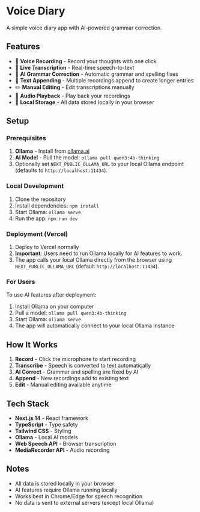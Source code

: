 # Voice Diary

A simple voice diary app with AI-powered grammar correction.

## Features

- 🎤 **Voice Recording** - Record your thoughts with one click
- 📝 **Live Transcription** - Real-time speech-to-text
- 🤖 **AI Grammar Correction** - Automatic grammar and spelling fixes
- 🔄 **Text Appending** - Multiple recordings append to create longer entries
- ✏️ **Manual Editing** - Edit transcriptions manually
- 🎵 **Audio Playback** - Play back your recordings
- 💾 **Local Storage** - All data stored locally in your browser

## Setup

### Prerequisites

1. **Ollama** - Install from [ollama.ai](https://ollama.ai)
2. **AI Model** - Pull the model: `ollama pull qwen3:4b-thinking`
3. Optionally set `NEXT_PUBLIC_OLLAMA_URL` to your local Ollama endpoint (defaults to `http://localhost:11434`).

### Local Development

1. Clone the repository
2. Install dependencies: `npm install`
3. Start Ollama: `ollama serve`
4. Run the app: `npm run dev`

### Deployment (Vercel)

1. Deploy to Vercel normally
2. **Important**: Users need to run Ollama locally for AI features to work.
3. The app calls your local Ollama directly from the browser using `NEXT_PUBLIC_OLLAMA_URL` (default `http://localhost:11434`).

### For Users

To use AI features after deployment:

1. Install Ollama on your computer
2. Pull a model: `ollama pull qwen3:4b-thinking`
3. Start Ollama: `ollama serve`
4. The app will automatically connect to your local Ollama instance

## How It Works

1. **Record** - Click the microphone to start recording
2. **Transcribe** - Speech is converted to text automatically
3. **AI Correct** - Grammar and spelling are fixed by AI
4. **Append** - New recordings add to existing text
5. **Edit** - Manual editing available anytime

## Tech Stack

- **Next.js 14** - React framework
- **TypeScript** - Type safety
- **Tailwind CSS** - Styling
- **Ollama** - Local AI models
- **Web Speech API** - Browser transcription
- **MediaRecorder API** - Audio recording

## Notes

- All data is stored locally in your browser
- AI features require Ollama running locally
- Works best in Chrome/Edge for speech recognition
- No data is sent to external servers (except local Ollama)